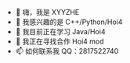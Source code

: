 - 👋 嗨，我是 XYYZHE
- 👀 我感兴趣的是 C++/Python/Hoi4
- 🌱 我目前正在学习 Java/Hoi4
- 💞️ 我正在寻找合作 Hoi4 mod
- 📫 如何联系我 QQ：2817522740

<!--- XYYZHE/XYYZHE 是一个✨特殊的✨存储库，因为它的“README.md”（此文件）显示在您的 GitHub 个人资料中。您可以单击“预览”链接来查看您的更改。--->
